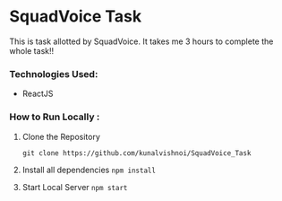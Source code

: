 # SquadVoice Task

This is task allotted by SquadVoice. It takes me 3 hours to complete the whole task!!

### Technologies Used:

-   ReactJS

### How to Run Locally :

1. Clone the Repository

    `git clone https://github.com/kunalvishnoi/SquadVoice_Task`

2. Install all dependencies
    `npm install`
3. Start Local Server
    `npm start`
